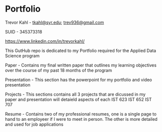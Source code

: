 # Portfolio

Trevor Kahl - tkahl@syr.edu; trev936@gmail.com

SUID - 345373318

https://www.linkedin.com/in/trevorkahl/

This GutHub repo is dedicated to my Portfolio required for the Applied Data Science program

Paper - Contains my final written paper that outlines my learning objectives over the course of my past 18 months of the program

Presentation - This section has the powerpoint for my portfolio and video presentation

Projects - This sections contains all 3 projects that are dicussed in my paper and presentation will detaield aspects of each
  IST 623
  IST 652
  IST 707

Resume - Contains two of my professional resumes, one is a single page to hand to an employeer if I were to meet in person. The other is more detailed and used for job applications
